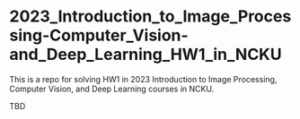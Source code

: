 # 2023_Introduction_to_Image_Processing-Computer_Vision-and_Deep_Learning_HW1_in_NCKU

This is a repo for solving HW1 in 2023 Introduction to Image Processing, Computer Vision, and Deep Learning courses in NCKU.

TBD
